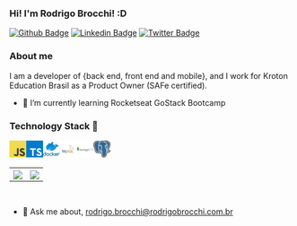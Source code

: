 ### Hi! I'm Rodrigo Brocchi! :D

[![Github Badge](https://img.shields.io/badge/-Github-000?style=flat-square&logo=Github&logoColor=white&link=https://github.com/brocchirodrigo/)](https://github.com/brocchirodrigo/)
[![Linkedin Badge](https://img.shields.io/badge/-LinkedIn-blue?style=flat-square&logo=Linkedin&logoColor=white&link=https://www.linkedin.com/in/rodrigobrocchi/)](https://www.linkedin.com/in/rodrigobrocchi/)
[![Twitter Badge](https://img.shields.io/badge/-Twitter-1ca0f1?style=flat-square&labelColor=1ca0f1&logo=twitter&logoColor=white&link=https://twitter.com/BrocchiRodrigo/)](https://twitter.com/BrocchiRodrigo/)

<!--**brocchirodrigo/brocchirodrigo** is a ✨ _special_ ✨ repository because its `README.md` (this file) appears on your GitHub profile.-->

### About me

I am a developer of {back end, front end and mobile}, and I work for Kroton Education Brasil as a Product Owner (SAFe certified).

- 📘 I’m currently learning Rocketseat GoStack Bootcamp

### Technology Stack 🚀 

<img align="left" alt="JavaScript" width="30px" src="https://raw.githubusercontent.com/github/explore/80688e429a7d4ef2fca1e82350fe8e3517d3494d/topics/javascript/javascript.png" />
<img align="left" alt="Typescript" width="30px" src="https://raw.githubusercontent.com/github/explore/80688e429a7d4ef2fca1e82350fe8e3517d3494d/topics/typescript/typescript.png" />
<img align="left" alt="Docker" width="30px" src="https://raw.githubusercontent.com/github/explore/80688e429a7d4ef2fca1e82350fe8e3517d3494d/topics/docker/docker.png" />
<img align="left" alt="Mysql" width="30px" src="https://raw.githubusercontent.com/github/explore/80688e429a7d4ef2fca1e82350fe8e3517d3494d/topics/mysql/mysql.png" />
<img align="left" alt="MongoDB" width="30px" src="https://raw.githubusercontent.com/github/explore/80688e429a7d4ef2fca1e82350fe8e3517d3494d/topics/mongodb/mongodb.png" />
<img align="left" alt="Postgresql" width="30px" src="https://raw.githubusercontent.com/github/explore/80688e429a7d4ef2fca1e82350fe8e3517d3494d/topics/postgresql/postgresql.png" />

<br />
<br />

<center>
<table>
  <tr>
      <td><img width="400px" align="center" src="https://github-readme-stats.vercel.app/api/top-langs/?username=anabneri&hide=html&layout=compact&theme=radical" /></td>
      <td><img width="465px" align="center" src="https://github-readme-stats.vercel.app/api?username=brocchirodrigo&count_private=true&show_icons=true&custom_title=Github%20Status&hide=issues&theme=radical" /></td>
  </tr>  
</table>
</center>

<br />

- 💬 Ask me about, [rodrigo.brocchi@rodrigobrocchi.com.br](mailto:rodrigo.brocchi@rodrigobrocchi.com.br)
